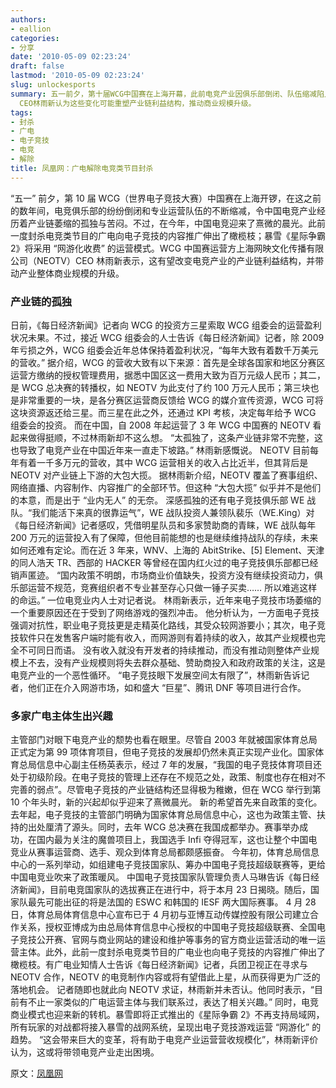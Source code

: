 ```yaml
---
authors:
- eallion
categories:
- 分享
date: '2010-05-09 02:23:24'
draft: false
lastmod: '2010-05-09 02:23:24'
slug: unlockesports
summary: 五一前夕，第十届WCG中国赛在上海开幕，此前电竞产业因俱乐部倒闭、队伍缩减陷入低迷。今年行业出现转机：广电放松对电竞内容的限制，暴雪《星际争霸2》尝试网游化收费模式。NEOTV
  CEO林雨新认为这些变化可能重塑产业链利益结构，推动商业规模升级。
tags:
- 封杀
- 广电
- 电子竞技
- 电竞
- 解除
title: 凤凰网：广电解除电竞类节目封杀
---
```


“五一” 前夕，第 10 届 WCG（世界电子竞技大赛）中国赛在上海开锣，在这之前的数年间，电竞俱乐部的纷纷倒闭和专业运营队伍的不断缩减，令中国电竞产业经历着产业链萎缩的孤独与苦闷。不过，在今年，中国电竞迎来了熹微的晨光。此前一度封杀电竞类节目的广电向电子竞技的内容推广伸出了橄榄枝；暴雪《星际争霸 2》将采用 “网游化收费” 的运营模式。WCG 中国赛运营方上海网映文化传播有限公司（NEOTV）CEO 林雨新表示，这有望改变电竞产业的产业链利益结构，并带动产业整体商业规模的升级。

### <strong > 产业链的孤独 </strong>

日前，《每日经济新闻》记者向 WCG 的投资方三星索取 WCG 组委会的运营盈利状况未果。不过，接近 WCG 组委会的人士告诉《每日经济新闻》记者，除 2009 年亏损之外，WCG 组委会近年总体保持着盈利状况，“每年大致有着数千万美元的营收。”
据介绍，WCG 的营收大致有以下来源：首先是全球各国家和地区分赛区运营方缴纳的授权管理费用，据悉中国区这一费用大致为百万元级人民币；其二，是 WCG 总决赛的转播权，如 NEOTV 为此支付了约 100 万元人民币；第三块也是非常重要的一块，是各分赛区运营商反馈给 WCG 的媒介宣传资源，WCG 可将这块资源返还给三星。而三星在此之外，还通过 KPI 考核，决定每年给予 WCG 组委会的投资。
而在中国，自 2008 年起运营了 3 年 WCG 中国赛的 NEOTV 看起来做得挺顺，不过林雨新却不这么想。
“太孤独了，这条产业链非常不完整，这也导致了电竞产业在中国近年来一直走下坡路。” 林雨新感慨说。
NEOTV 目前每年有着一千多万元的营收，其中 WCG 运营相关的收入占比近半，但其背后是 NEOTV 对产业链上下游的大包大揽。
据林雨新介绍，NEOTV 覆盖了赛事组织、网络直播、内容制作、内容推广的全部环节。但这种 “大包大揽” 似乎并不是他们的本意，而是出于 “业内无人” 的无奈。
深感孤独的还有电子竞技俱乐部 WE 战队。“我们能活下来真的很靠运气”，WE 战队投资人兼领队裴乐（WE.King）对《每日经济新闻》记者感叹，凭借明星队员和多家赞助商的青睐，WE 战队每年 200 万元的运营投入有了保障，但他目前能想的也是继续维持战队的存续，未来如何还难有定论。而在近 3 年来，WNV、上海的 AbitStrike、[5] Element、天津的同人浩天 TR、西部的 HACKER 等曾经在国内红火过的电子竞技俱乐部都已经销声匿迹。
“国内政策不明朗，市场商业价值缺失，投资方没有继续投资动力，俱乐部运营不规范，竞赛组织者不专业甚至存心只做一锤子买卖…… 所以难逃这样的命运。” 一位电竞业内人士对记者说。
林雨新表示，近年来电子竞技市场萎缩的一个重要原因还在于受到了网络游戏的强烈冲击。
他分析认为，一方面电子竞技强调对抗性，职业电子竞技更是走精英化路线，其受众较网游要小；其次，电子竞技软件只在发售客户端时能有收入，而网游则有着持续的收入，故其产业规模也完全不可同日而语。
没有收入就没有开发者的持续推动，而没有推动则整体产业规模上不去，没有产业规模则将失去群众基础、赞助商投入和政府政策的关注，这是电竞产业的一个恶性循环。
“电子竞技眼下发展空间太有限了”，林雨新告诉记者，他们正在介入网游市场，如和盛大 “巨星”、腾讯 DNF 等项目进行合作。

### <strong > 多家广电主体生出兴趣 </strong>

主管部门对眼下电竞产业的颓势也看在眼里。尽管自 2003 年就被国家体育总局正式定为第 99 项体育项目，但电子竞技的发展却仍然未真正实现产业化。国家体育总局信息中心副主任杨英表示，经过 7 年的发展，“我国的电子竞技体育项目还处于初级阶段。在电子竞技的管理上还存在不规范之处，政策、制度也存在相对不完善的弱点”。尽管电子竞技的产业链结构还显得极为稚嫩，但在 WCG 举行到第 10 个年头时，新的兴起却似乎迎来了熹微晨光。
新的希望首先来自政策的变化。去年起，电子竞技的主管部门明确为国家体育总局信息中心，这也为政策主管、扶持的出处厘清了源头。同时，去年 WCG 总决赛在我国成都举办。赛事举办成功，在国内最为关注的魔兽项目上，我国选手 Infi 夺得冠军，这也让整个中国电竞业从赛事运营商、选手、观众到体育总局都颇感振奋。
今年初，体育总局信息中心的一系列举动，如组建电子竞技国家队、筹办中国电子竞技超级联赛等，更给中国电竞业吹来了政策暖风。
中国电子竞技国家队管理负责人马琳告诉《每日经济新闻》，目前电竞国家队的选拔赛正在进行中，将于本月 23 日揭晓。随后，国家队最先可能出征的将是法国的 ESWC 和韩国的 IESF 两大国际赛事。
4 月 28 日，体育总局体育信息中心宣布已于 4 月初与亚博互动传媒控股有限公司建立合作关系，授权亚博成为由总局体育信息中心授权的中国电子竞技超级联赛、全国电子竞技公开赛、官网与商业网站的建设和维护等事务的官方商业运营活动的唯一运营主体。此外，此前一度封杀电竞类节目的广电业也向电子竞技的内容推广伸出了橄榄枝。有广电业知情人士告诉《每日经济新闻》记者，兵团卫视正在寻求与 NEOTV 合作，NEOTV 的电竞制作内容或将有望借此上星，从而获得更为广泛的落地机会。
记者随即也就此向 NEOTV 求证，林雨新并未否认。他同时表示，“目前有不止一家类似的广电运营主体与我们联系过，表达了相关兴趣。”
同时，电竞商业模式也迎来新的转机。暴雪即将正式推出的《星际争霸 2》不再支持局域网，所有玩家的对战都将接入暴雪的战网系统，呈现出电子竞技游戏运营 “网游化” 的趋势。
“这会带来巨大的变革，将有助于电竞产业运营营收规模化”，林雨新评价认为，这或将带领电竞产业走出困境。

原文：[凤凰网](http://tech.ifeng.com/it/detail_2010_05/07/1493196_0.shtml)